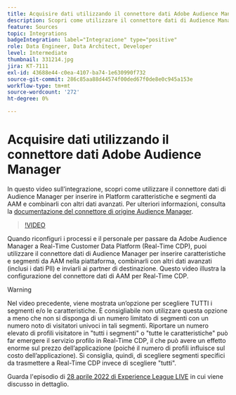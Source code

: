 ```yaml
---
title: Acquisire dati utilizzando il connettore dati Adobe Audience Manager
description: Scopri come utilizzare il connettore dati di Audience Manager per inserire in Platform caratteristiche e segmenti da AAM e combinarli con altri dati avanzati.
feature: Sources
topic: Integrations
badgeIntegration: label="Integrazione" type="positive"
role: Data Engineer, Data Architect, Developer
level: Intermediate
thumbnail: 331214.jpg
jira: KT-7111
exl-id: 43688e44-c0ea-4107-ba74-1e630990f732
source-git-commit: 286c85aa88d44574f00ded67f0de8e0c945a153e
workflow-type: tm+mt
source-wordcount: '272'
ht-degree: 0%

---
```


# Acquisire dati utilizzando il connettore dati Adobe Audience Manager

In questo video sull’integrazione, scopri come utilizzare il connettore dati di Audience Manager per inserire in Platform caratteristiche e segmenti da AAM e combinarli con altri dati avanzati. Per ulteriori informazioni, consulta la [documentazione del connettore di origine Audience Manager](https://experienceleague.adobe.com/docs/experience-platform/sources/connectors/adobe-applications/audience-manager.html).

>[!VIDEO](https://video.tv.adobe.com/v/331214/?learn=on&enablevpops)

Quando riconfiguri i processi e il personale per passare da Adobe Audience Manager a Real-Time Customer Data Platform (Real-Time CDP), puoi utilizzare il connettore dati di Audience Manager per inserire caratteristiche e segmenti da AAM nella piattaforma, combinarli con altri dati avanzati (inclusi i dati PII) e inviarli ai partner di destinazione. Questo video illustra la configurazione del connettore dati di AAM per Real-Time CDP.

>[!WARNING]
>
>Nel video precedente, viene mostrata un’opzione per scegliere TUTTI i segmenti e/o le caratteristiche. È consigliabile non utilizzare questa opzione a meno che non si disponga di un numero limitato di segmenti con un numero noto di visitatori univoci in tali segmenti. Riportare un numero elevato di profili visitatore in &quot;tutti i segmenti&quot; o &quot;tutte le caratteristiche&quot; può far emergere il servizio profilo in Real-Time CDP, il che può avere un effetto enorme sul prezzo dell’applicazione (poiché il numero di profili influisce sul costo dell’applicazione). Si consiglia, quindi, di scegliere segmenti specifici da trasmettere a Real-Time CDP invece di scegliere &quot;tutti&quot;.
>
>Guarda l&#39;episodio di [28 aprile 2022 di Experience League LIVE](https://experienceleague.adobe.com/docs/experience-league-live-events/events/episodes/exl-live-episode-04-28-22.html) in cui viene discusso in dettaglio.
